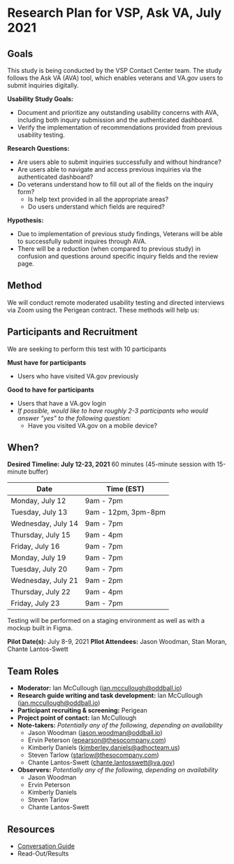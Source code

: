 # Research Plan for VSP, Ask VA, July 2021

## Goals

This study is being conducted by the VSP Contact Center team. The study follows the Ask VA (AVA) tool, which enables veterans and VA.gov users to submit inquiries digitally.

**Usability Study Goals:**

- Document and prioritize any outstanding usability concerns with AVA, including both inquiry submission and the authenticated dashboard.
- Verify the implementation of recommendations provided from previous usability testing.

**Research Questions:**

- Are users able to submit inquiries successfully and without hindrance?
- Are users able to navigate and access previous inquiries via the authenticated dashboard?
- Do veterans understand how to fill out all of the fields on the inquiry form?
  - Is help text provided in all the appropriate areas?
  - Do users understand which fields are required? 

**Hypothesis:**

- Due to implementation of previous study findings, Veterans will be able to successfully submit inquires through AVA.
- There will be a reduction (when compared to previous study) in confusion and questions around specific inquiry fields and the review page.

## Method

We will conduct remote moderated usability testing and directed interviews via Zoom using the Perigean contract. These methods will help us:

## Participants and Recruitment

We are seeking to perform this test with 10 participants

**Must have for participants**

- Users who have visited VA.gov previously

**Good to have for participants**

- Users that have a VA.gov login
- *If possible, would like to have roughly 2-3 participants who would answer "yes" to the following question:*
  - Have you visited VA.gov on a mobile device?

## When?

**Desired Timeline: July 12-23, 2021**
60 minutes (45-minute session with 15-minute buffer)

| Date               | Time (EST)            |
| ------------------ | --------------------- |
| Monday, July 12    | 9am - 7pm             |
| Tuesday, July 13   | 9am - 12pm, 3pm-8pm   |
| Wednesday, July 14 | 9am - 7pm             |
| Thursday, July 15  | 9am - 4pm             |
| Friday, July 16    | 9am - 7pm             |
| Monday, July 19    | 9am - 7pm             |
| Tuesday, July 20   | 9am - 7pm             |
| Wednesday, July 21 | 9am - 2pm             |
| Thursday, July 22  | 9am - 4pm             |
| Friday, July 23    | 9am - 7pm             |

Testing will be performed on a staging environment as well as with a mockup built in Figma.

**Pilot Date(s):** July 8-9, 2021
**PIlot Attendees:** Jason Woodman, Stan Moran, Chante Lantos-Swett

## Team Roles

- **Moderator:** Ian McCullough ([ian.mccullough@oddball.io](mailto:ian.mccullough@oddball.io))
- **Research guide writing and task development:** Ian McCullough ([ian.mccullough@oddball.io](mailto:ian.mccullough@oddball.io))
- **Participant recruiting & screening:** Perigean
- **Project point of contact:** Ian McCullough
- **Note-takers:** *Potentially any of the following, depending on availability*
  - Jason Woodman ([jason.woodman@oddball.io](mailto:jason.woodman@oddball.io))
  - Ervin Peterson ([epearson@thesocompany.com](mailto:epearson@thesocompany.com))
  - Kimberly Daniels ([kimberley.daniels@adhocteam.us](mailto:kimberley.daniels@adhocteam.us))
  - Steven Tarlow ([starlow@thesocompany.com](mailto:starlow@thesocompany.com))
  - Chante Lantos-Swett ([chante.lantosswett@va.gov](mailto:chante.lantosswett@va.gov))
- **Observers:** *Potentially any of the following, depending on availability*
  - Jason Woodman
  - Ervin Peterson
  - Kimberly Daniels
  - Steven Tarlow
  - Chante Lantos-Swett

## Resources

- [Conversation Guide](https://github.com/department-of-veterans-affairs/va.gov-team/blob/master/products/iris/research/ava/2021-07/conversation-guide.md)
- Read-Out/Results

